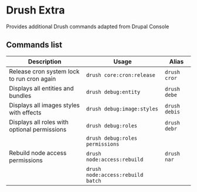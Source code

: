 # Drush Extra

Provides additional Drush commands adapted from Drupal Console

## Commands list

| Description | Usage | Alias |
| --- | --- | --- |
| Release cron system lock to run cron again | ``` drush core:cron:release ```| ``` drush cror ``` |
| Displays all entities and bundles | ``` drush debug:entity ``` | ``` drush debe ``` |
| Displays all images styles with effects | ``` drush debug:image:styles ```| ``` drush debis ``` |
| Displays all roles with optional permissions | ``` drush debug:roles ``` | ``` drush debr ``` |
| | ``` drush debug:roles permissions ```|  |
| Rebuild node access permissions | ``` drush node:access:rebuild ``` | ``` drush nar ``` |
| | ``` drush node:access:rebuild batch ```|  |
